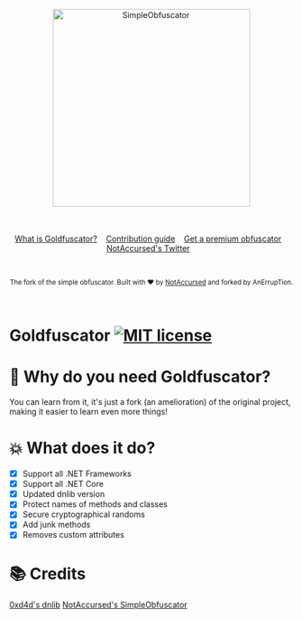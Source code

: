 <p align="center">
    <img width="350" height="350" src="https://i.ibb.co/LCXnRLy/Logo-definitivo-notaccursed-Rotondo-min.png" alt="SimpleObfuscator">
    <br>
    <br>
    <br>
</p>

<p align="center">
    <a href="https://github.com/AnErrupTion/Goldfuscator/wiki/Home--Simple-Obfuscator">What is Goldfuscator?</a>&nbsp;&nbsp;&nbsp;
    <a href="https://github.com/AnErrupTion/Goldfuscator/issues">Contribution guide</a>&nbsp;&nbsp;&nbsp;
    <a href="https://mwsoftobf.xyz/">Get a premium obfuscator</a>&nbsp;&nbsp;&nbsp;
    <a href="https://twitter.com/NAccursed">NotAccursed's Twitter</a>&nbsp;&nbsp;&nbsp;
</p>

<br>

<p align="center">
  <sub>The fork of the simple obfuscator. Built with ❤︎ by <a href="https://twitter.com/NAccursed">NotAccursed</a> and forked by AnErrupTion.</sub>
</p>
<br>

# Goldfuscator [![MIT license](https://img.shields.io/badge/License-MIT-blue.svg)](https://lbesson.mit-license.org/)


# 📜 Why do you need Goldfuscator?

You can learn from it, it's just a fork (an amelioration) of the original project, making it easier to learn even more things!

# 💥 What does it do?

- [x] Support all .NET Frameworks
- [x] Support all .NET Core
- [x] Updated dnlib version
- [x] Protect names of methods and classes
- [x] Secure cryptographical randoms
- [x] Add junk methods
- [x] Removes custom attributes

# 📚 Credits 

[0xd4d's dnlib](https://github.com/0xd4d/dnlib/)
[NotAccursed's SimpleObfuscator](https://github.com/NotAccursed/SimpleObfuscator/)
